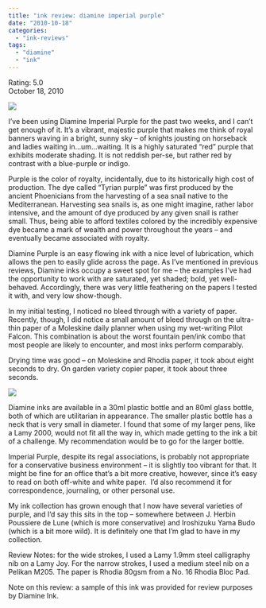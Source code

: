 ```yaml
---
title: "ink review: diamine imperial purple"
date: "2010-10-18"
categories: 
  - "ink-reviews"
tags: 
  - "diamine"
  - "ink"
---
```


Rating: 5.0  
October 18, 2010

[![](http://s3.media.squarespace.com/production/1431296/16917466/_PYw92neEA7o/TP48uAgYUKI/AAAAAAAAAGU/DcR0DZUfVIs/s1600/diamine%2Bimperial%2Bpurple.jpg)](http://s3.media.squarespace.com/production/1431296/16917466/_PYw92neEA7o/TP48uAgYUKI/AAAAAAAAAGU/DcR0DZUfVIs/s1600/diamine%2Bimperial%2Bpurple.jpg)

  
I’ve been using Diamine Imperial Purple for the past two weeks, and I can’t get enough of it. It’s a vibrant, majestic purple that makes me think of royal banners waving in a bright, sunny sky – of knights jousting on horseback and ladies waiting in…um…waiting. It is a highly saturated “red” purple that exhibits moderate shading. It is not reddish per-se, but rather red by contrast with a blue-purple or indigo.

Purple is the color of royalty, incidentally, due to its historically high cost of production. The dye called “Tyrian purple” was first produced by the ancient Phoenicians from the harvesting of a sea snail native to the Mediterranean. Harvesting sea snails is, as one might imagine, rather labor intensive, and the amount of dye produced by any given snail is rather small. Thus, being able to afford textiles colored by the incredibly expensive dye became a mark of wealth and power throughout the years – and eventually became associated with royalty.

Diamine Purple is an easy flowing ink with a nice level of lubrication, which allows the pen to easily glide across the page. As I’ve mentioned in previous reviews, Diamine inks occupy a sweet spot for me – the examples I’ve had the opportunity to work with are saturated, yet shaded; bold, yet well-behaved. Accordingly, there was very little feathering on the papers I tested it with, and very low show-though.

In my initial testing, I noticed no bleed through with a variety of paper. Recently, though, I did notice a small amount of bleed through on the ultra-thin paper of a Moleskine daily planner when using my wet-writing Pilot Falcon. This combination is about the worst fountain pen/ink combo that most people are likely to encounter, and most inks perform comparably.

Drying time was good – on Moleskine and Rhodia paper, it took about eight seconds to dry. On garden variety copier paper, it took about three seconds.

[![](http://s3.media.squarespace.com/production/1431296/16917466/_PYw92neEA7o/TP48pMQFdnI/AAAAAAAAAGQ/SPHRnpU1O10/s1600/diamine%2Bimperial%2Bpurple%2Bbottle.jpg)](http://s3.media.squarespace.com/production/1431296/16917466/_PYw92neEA7o/TP48pMQFdnI/AAAAAAAAAGQ/SPHRnpU1O10/s1600/diamine%2Bimperial%2Bpurple%2Bbottle.jpg)

  
Diamine inks are available in a 30ml plastic bottle and an 80ml glass bottle, both of which are utilitarian in appearance. The smaller plastic bottle has a neck that is very small in diameter. I found that some of my larger pens, like a Lamy 2000, would not fit all the way in, which made getting to the ink a bit of a challenge. My recommendation would be to go for the larger bottle.

Imperial Purple, despite its regal associations, is probably not appropriate for a conservative business environment – it is slightly too vibrant for that. It might be fine for an office that’s a bit more creative, however, since it’s easy to read on both off-white and white paper.  I’d also recommend it for correspondence, journaling, or other personal use.

My ink collection has grown enough that I now have several varieties of purple, and I’d say this sits in the top – somewhere between J. Herbin Poussiere de Lune (which is more conservative) and Iroshizuku Yama Budo (which is a bit more wild). It is definitely one that I’m glad to have in my collection.

Review Notes: for the wide strokes, I used a Lamy 1.9mm steel calligraphy nib on a Lamy Joy. For the narrow strokes, I used a medium steel nib on a Pelikan M205. The paper is Rhodia 80gsm from a No. 16 Rhodia Bloc Pad.

Note on this review: a sample of this ink was provided for review purposes by Diamine Ink.
